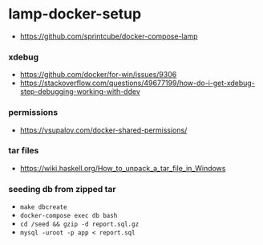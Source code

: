 # lamp-docker-setup

- https://github.com/sprintcube/docker-compose-lamp

### xdebug
- https://github.com/docker/for-win/issues/9306
- https://stackoverflow.com/questions/49677199/how-do-i-get-xdebug-step-debugging-working-with-ddev

### permissions
 - https://vsupalov.com/docker-shared-permissions/

### tar files
 - https://wiki.haskell.org/How_to_unpack_a_tar_file_in_Windows

### seeding db from zipped tar
 - `make dbcreate`
 - `docker-compose exec db bash`
 - `cd /seed && gzip -d report.sql.gz`
 - `mysql -uroot -p app < report.sql`